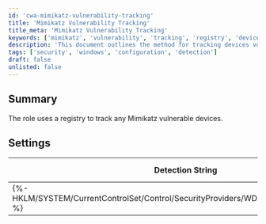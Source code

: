 ```yaml
---
id: 'cwa-mimikatz-vulnerability-tracking'
title: 'Mimikatz Vulnerability Tracking'
title_meta: 'Mimikatz Vulnerability Tracking'
keywords: ['mimikatz', 'vulnerability', 'tracking', 'registry', 'devices']
description: 'This document outlines the method for tracking devices vulnerable to Mimikatz using a registry-based detection string. It includes the necessary settings and applicable operating systems for effective monitoring.'
tags: ['security', 'windows', 'configuration', 'detection']
draft: false
unlisted: false
---
```

## Summary

The role uses a registry to track any Mimikatz vulnerable devices.

## Settings

| Detection String                                          | Comparator | Result | Applicable OS |
|----------------------------------------------------------|------------|--------|----------------|
| {%-HKLM/SYSTEM/CurrentControlSet/Control/SecurityProviders/WDigest:UseLogonCredential-%} | Equals     | 0      | Windows        |




